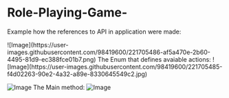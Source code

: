 # Role-Playing-Game-
<p>Example how the references to API in application were made:</p>
![Image](https://user-images.githubusercontent.com/98419600/221705486-af5a470e-2b60-4495-81d9-ec388fce01b7.png)
The Enum that defines avaiable actions:
![Image](https://user-images.githubusercontent.com/98419600/221705485-f4d02263-90e2-4a32-a89e-8330645549c2.jpg)

![Image](https://user-images.githubusercontent.com/98419600/221705487-8ed36f12-af78-4f92-a106-3c0566501b06.png)
The Main method:
![Image](https://user-images.githubusercontent.com/98419600/221705484-aa6d3a15-0ab6-468e-801f-d9b46353b84a.jpg)
